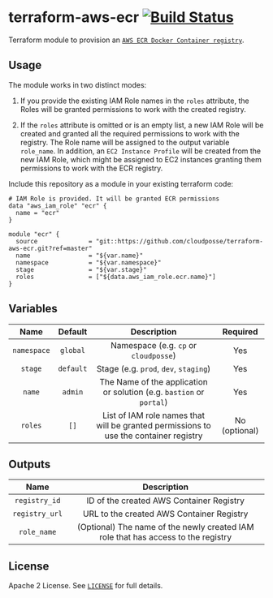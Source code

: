 # terraform-aws-ecr [![Build Status](https://travis-ci.org/cloudposse/terraform-aws-ecr.svg)](https://travis-ci.org/cloudposse/terraform-aws-ecr)

Terraform module to provision an [`AWS ECR Docker Container registry`](https://aws.amazon.com/ecr/).


## Usage

The module works in two distinct modes:

1. If you provide the existing IAM Role names in the `roles` attribute, the Roles will be granted permissions to work with the created registry.

2. If the `roles` attribute is omitted or is an empty list, a new IAM Role will be created and granted all the required permissions to work with the registry.
The Role name will be assigned to the output variable `role_name`.
In addition, an `EC2 Instance Profile` will be created from the new IAM Role, which might be assigned to EC2 instances granting them permissions to work with the ECR registry.


Include this repository as a module in your existing terraform code:

```hcl
# IAM Role is provided. It will be granted ECR permissions
data "aws_iam_role" "ecr" {
  name = "ecr"
}

module "ecr" {
  source              = "git::https://github.com/cloudposse/terraform-aws-ecr.git?ref=master"
  name                = "${var.name}"
  namespace           = "${var.namespace}"
  stage               = "${var.stage}"
  roles               = ["${data.aws_iam_role.ecr.name}"]
}
```


## Variables

|  Name                        |  Default       |  Description                                                                                             | Required|
|:----------------------------:|:--------------:|:--------------------------------------------------------------------------------------------------------:|:-------------:|
| `namespace`                  | `global`       | Namespace (e.g. `cp` or `cloudposse`)                                                                    | Yes           |
| `stage`                      | `default`      | Stage (e.g. `prod`, `dev`, `staging`)                                                                    | Yes           |
| `name`                       | `admin`        | The Name of the application or solution  (e.g. `bastion` or `portal`)                                    | Yes           |
| `roles`                      | `[]`           | List of IAM role names that will be granted permissions to use the container registry                    | No (optional) |


## Outputs

| Name                | Description                                                                              |
|:-------------------:|:---------------------------------------------------------------------------------------:|
| `registry_id`       | ID of the created AWS Container Registry                                                    |
| `registry_url`      | URL to the created AWS Container Registry                                                   |
| `role_name`         | (Optional) The name of the newly created IAM role that has access to the registry                                    |


## License

Apache 2 License. See [`LICENSE`](LICENSE) for full details.
